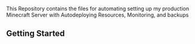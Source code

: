 <title>Minecraft Server</title>
<p>This Repository contains the files for automating setting up my production Minecraft Server with Autodeploying Resources, Monitoring, and backups </p>
<h2>Getting Started</h2>

